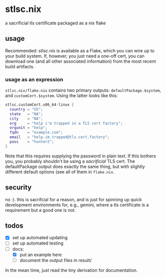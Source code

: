 # stlsc.nix
a sacrificial tls certificate packaged as a nix flake

## usage
Recommended: stlsc.nix is available as a Flake, which you can wire up to your
build system. If, however, you just need a one-off cert, you can download one
(and all other associated information) from the most recent build artifacts.

### usage as an expression
`stlsc.nix/flake.nix` contains two primary outputs: `defaultPackage.$system`,
and `customCert.$system`. Using the latter looks like this:
```nix
stlsc.customCert.x86_64-linux {
  country = "US";
  state   = "NA";
  city    = "NA";
  org     = "help i'm trapped in a TLS cert factory";
  orgunit = "help";
  fqdn    = "example.com";
  email   = "help.im.trapped@tls.cert.factory";
  pass    = "hunter2";
}
```

Note that this requires supplying the password in plain text. If this bothers
you, you probably shouldn't be using a *sacrificial* TLS cert. The
defaultPackage output does exactly the same thing, but with slightly different
default options (see all of them in `flake.nix`.

## security
no :). this is sacrifcial for a reason, and is just for spinning up quick
development environments for, e.g., gemini, where a tls certificate is a
requirement but a good one is not.

## todos
- [x] set up automated updating
- [ ] set up automated testing
- [ ] docs:
  - [x] put an example here
  - [ ] document the output files in result/

In the mean time, just read the tiny derivation for documentation.
